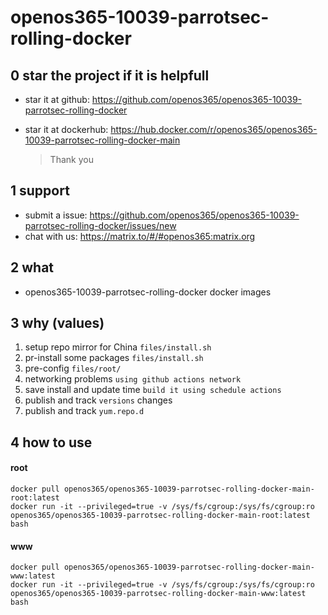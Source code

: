 # openos365-10039-parrotsec-rolling-docker

## 0 star the project if it is helpfull

* star it at github: https://github.com/openos365/openos365-10039-parrotsec-rolling-docker
* star it at dockerhub: https://hub.docker.com/r/openos365/openos365-10039-parrotsec-rolling-docker-main

  > Thank you

## 1 support

* submit a issue: https://github.com/openos365/openos365-10039-parrotsec-rolling-docker/issues/new
* chat with us: https://matrix.to/#/#openos365:matrix.org

## 2 what

* openos365-10039-parrotsec-rolling-docker docker images
  
## 3 why (values)

1. setup repo mirror for China `files/install.sh`
1. pr-install some packages `files/install.sh`
1. pre-config `files/root/`
1. networking problems `using github actions network`
1. save install and update time `build it using schedule actions`
1. publish and track `versions` changes
1. publish and track `yum.repo.d`

## 4 how to use

#### root
```
docker pull openos365/openos365-10039-parrotsec-rolling-docker-main-root:latest
docker run -it --privileged=true -v /sys/fs/cgroup:/sys/fs/cgroup:ro openos365/openos365-10039-parrotsec-rolling-docker-main-root:latest bash
```
#### www

```
docker pull openos365/openos365-10039-parrotsec-rolling-docker-main-www:latest
docker run -it --privileged=true -v /sys/fs/cgroup:/sys/fs/cgroup:ro openos365/openos365-10039-parrotsec-rolling-docker-main-www:latest bash
```
